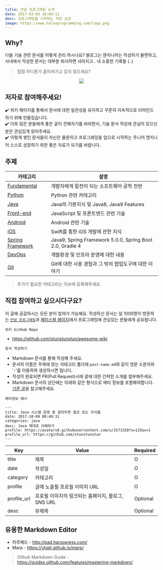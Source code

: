 ```yaml
---
title: 안녕 프로그래밍 소개
date: 2017-03-03 18:04:11
desc: 프로그래밍을 시작하는 작은 습관
image: https://www.holaxprogramming.com/logo.png
---
```


## Why?

다들 기술 관련 문서를 어떻게 관리 하시나요? 블로그는 엔지니어는 작성하기 불편하고, 사내에서 작성한 문서는 대부분 퇴사하면 사라지고.. 내 소중한 기록들 (..)

> 점점 어디론가 흩어져가고 있지 않으세요?

<div align="center">
  <img src='https://www.holaxprogramming.com/logo.png'/>
</div>


## 저자로 참여해주세요!

✔️  위키 페이지를 통해서 문서에 대한 일관성을 유지하고 꾸준히 지속적으로 리마인드 하기 위해 만들었습니다.<br/>
✔️  더욱 많은 분들에게 좋은 글이 전해지기를 바라면서, 기술 문서 작성에 관심이 있으신 분은 관심있게 읽어주세요.<br/>
✔️  이렇게 쌓인 문서들이 자신은 물론이고 프로그래밍을 업으로 시작하는 주니어 엔지니어 스스로 성장하기 위한 좋은 자료가 되기를 바랍니다.<br/>

## 주제

| 카테고리 | 설명 |
| --- | --- |
| [Fundamental](https://github.com/stunstunstun/awesome-wiki/tree/master/Fundamental) | 개발자에게 밑천이 되는 소프트웨어 공학 전반 |
| [Python](https://github.com/stunstunstun/awesome-wiki/tree/master/Python)| Python 관련 카테고리 |
| [Java](https://github.com/stunstunstun/awesome-wiki/tree/master/Java) | Java의 기본지식 및 Java8, Java9 Features |
| [Front-end](https://github.com/stunstunstun/awesome-wiki/tree/master/Front-end) | JavaScript 및 프론트엔드 관련 기술 |
| [Android](https://github.com/stunstunstun/awesome-wiki/tree/master/Android) | Android 관련 기술 |
| [iOS](https://github.com/stunstunstun/awesome-wiki/tree/master/iOS) | Swift를 통한 iOS 개발에 관한 지식 |
| [Spring Framework](https://github.com/stunstunstun/awesome-wiki/tree/master/Spring) | Java9, Spring Framework 5.0.0, Spring Boot 2.0, Gradle 4 |
| [DevOps](https://github.com/stunstunstun/awesome-wiki/tree/master/DevOps) | 개발환경 및 인프라 운영에 대한 내용 |
| [Git](https://github.com/stunstunstun/awesome-wiki/tree/master/Git) | Git에 대한 사용 경험과 그 밖의 협업도구에 대한 이야기 |

> 추가가 필요한 카테고리는 이슈에 등록해주세요.

## 직접 참여하고 싶으시다구요?

이 글에 공감하시는 모든 분이 참여가 가능해요. 작성하신 문서는 일 1000명이 방문하는 [`안녕 프로그래밍`](https://holaxprogramming.com)과 [페이스북 페이지](https://www.facebook.com/holaxprogramming/)에서 프로그래밍에 관심있는 분들에게 공유됩니다.

`위키 GitHub Repo`
- https://github.com/stunstunstun/awesome-wiki

`문서 작성하기`
- Markdown 문서를 통해 작성해 주세요.
- 문서의 이름은 주제에 맞는 카테고리 폴더에 `post-name.md`와 같이 영문 소문자와 '-'를 이용하여 생성하시면 됩니다.
- 작성이 완료되면 PR(Pull Request)시에 글에 대한 간략한 소개를 첨부해주세요.
- Markdown 문서의 상단에는 아래와 같은 형식으로 메타 정보를 포함해야합니다. [기존 글](https://github.com/stunstunstun/awesome-wiki/blob/master/Java/java-jvm-performance.md)을 참고해주세요.

`메타정보 예시`

```
---
title: Java 시스템 운영 중 알아두면 쓸모 있는 지식들
date: 2017-10-09 00:49:31
categories: java
desc: Java 제대로 이해하기
profile: https://avatars0.githubusercontent.com/u/2571320?s=125&v=1
profile_url: https://github.com/stunstunstun
---
```

Key | Value | Required
--|--|--
title | 제목 | O
date | 작성일 | O
category | 카테고리 | O
profile | 글에 노출될 프로필 이미지 URL | O
profile_url | 프로필 이미지의 링크되는 홈페이지, 블로그, SNS URL | Optional
desc | 부제목 | Optional

## 유용한 Markdown Editor

- 하루패드 - http://pad.haroopress.com/
- Marp - https://yhatt.github.io/marp/

> Github Markdown Guide - https://guides.github.com/features/mastering-markdown/

